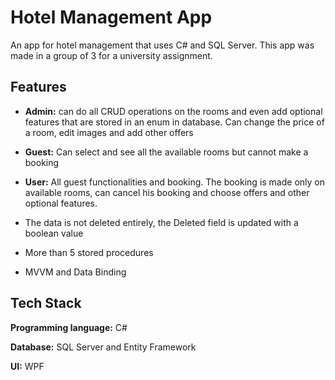 
# Hotel Management App

An app for hotel management that uses C# and SQL Server. This app was made in a group of 3 for a university assignment.




## Features

- **Admin:** can do all CRUD operations on the rooms and even add optional features that are stored in an enum in database. Can change the price of a room, edit images and add other offers

- **Guest:** Can select and see all the available rooms but cannot make a booking

- **User:** All guest functionalities and booking. The booking is made only on available rooms, can cancel his booking and choose offers and other optional features.

- The data is not deleted entirely, the Deleted field is updated with a boolean value

- More than 5 stored procedures

- MVVM and Data Binding


## Tech Stack

**Programming language:** C#

**Database:** SQL Server and Entity Framework

**UI:** WPF

